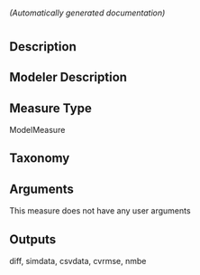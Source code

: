

###### (Automatically generated documentation)

# 

## Description


## Modeler Description


## Measure Type
ModelMeasure

## Taxonomy


## Arguments




This measure does not have any user arguments



## Outputs












diff, simdata, csvdata, cvrmse, nmbe
